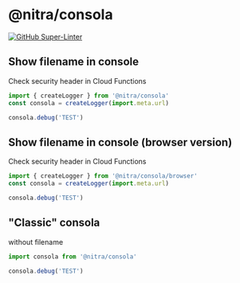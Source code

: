 # @nitra/consola

[![GitHub Super-Linter](https://github.com/nitra/smsc/workflows/npm-publish/badge.svg)](https://github.com/marketplace/actions/super-linter)

## Show filename in console

Check security header in Cloud Functions

```JavaScript
import { createLogger } from '@nitra/consola'
const consola = createLogger(import.meta.url)

consola.debug('TEST')
```

## Show filename in console (browser version)

Check security header in Cloud Functions

```JavaScript
import { createLogger } from '@nitra/consola/browser'
const consola = createLogger(import.meta.url)

consola.debug('TEST')
```

## "Classic" consola

without filename

```JavaScript
import consola from '@nitra/consola'

consola.debug('TEST')
```
